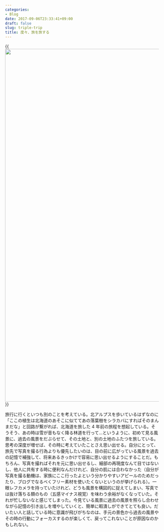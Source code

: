 ```yaml
---
categories:
- Blog
date: 2017-09-06T23:33:41+09:00
draft: false
slug: triple-trip
title: 度々、旅を旅する
---
```


{{<img alt="" src="/images/2017/09/triple-trip.jpg" width="2048" height="1152">}}

旅行に行くといつも別のことを考えている。北アルプスを歩いているはずなのに「ここの植生は北海道のあそこに似ててあの落葉樹をシラカバにすればそのまんまだな」と回路が繋がれば、北海道を旅した 4 年前の旅程を想起している。そうそう、あの時は雪が音もなく降る林道を行って…というように、初めて見る風景に、過去の風景をだぶらせて、その土地と、別の土地のふたつを旅している。思考の深度が増せば、その時に考えていたことさえ思い出せる。自分にとって、旅先で写真を撮る行為よりも優先したいのは、目の前に広がっている風景を過去の記憶で補強して、将来あるきっかけで容易に思い出せるようにすることだ。もちろん、写真を撮ればそれを元に思い出せるし、細部の再現度なんて目ではないし、他人に共有する時に便利なんだけれど、自分の肌には合わなかった（自分が写真を撮る動機は、家族にここ行ったよという分かりやすいアピールのためだったり、ブログでなるべくフリー素材を使いたくないというのが挙げられる）。一眼レフカメラを持っていたけれど、どうも風景を構図的に捉えてしまい、写真では抜け落ちる類のもの（五感マイナス視覚）を味わう余裕がなくなっていた。それが忙しないなと感じてしまった。今見ている風景に過去の風景を照らし合わせながら記憶の引き出しを増やしていくと、簡単に暇潰しができてとても良い。だいたい人と話している時に意識が飛びがちなのは、手元の景色から過去の風景やその時の行動にフォーカスするのが楽しくて、戻ってこれないことが原因なのかもしれない。
